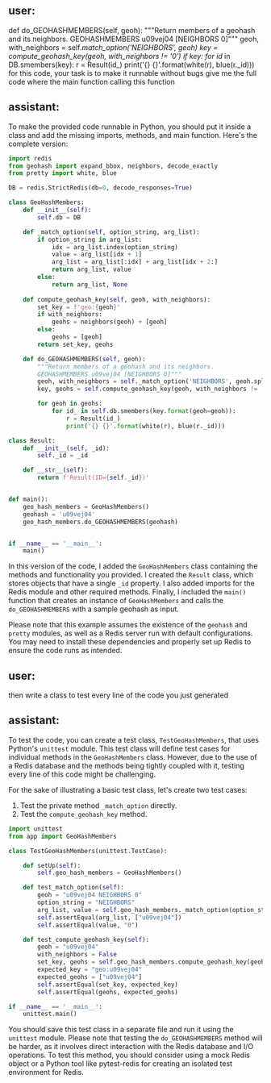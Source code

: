 ## user:
def do_GEOHASHMEMBERS(self, geoh):
        """Return members of a geohash and its neighbors.
        GEOHASHMEMBERS u09vej04 [NEIGHBORS 0]"""
        geoh, with_neighbors = self._match_option('NEIGHBORS', geoh)
        key = compute_geohash_key(geoh, with_neighbors != '0')
        if key:
            for id_ in DB.smembers(key):
                r = Result(id_)
                print('{} {}'.format(white(r), blue(r._id)))
for this code, your task is to make it runnable without bugs  give me the full code where the main function calling this function
## assistant:
To make the provided code runnable in Python, you should put it inside a class and add the missing imports, methods, and main function. Here's the complete version:

```python
import redis
from geohash import expand_bbox, neighbors, decode_exactly
from pretty import white, blue

DB = redis.StrictRedis(db=0, decode_responses=True)

class GeoHashMembers:
    def __init__(self):
        self.db = DB

    def _match_option(self, option_string, arg_list):
        if option_string in arg_list:
            idx = arg_list.index(option_string)
            value = arg_list[idx + 1]
            arg_list = arg_list[:idx] + arg_list[idx + 2:]
            return arg_list, value
        else:
            return arg_list, None
        
    def compute_geohash_key(self, geoh, with_neighbors):
        set_key = f'geo:{geoh}'
        if with_neighbors:
            geohs = neighbors(geoh) + [geoh]
        else:
            geohs = [geoh]
        return set_key, geohs

    def do_GEOHASHMEMBERS(self, geoh):
        """Return members of a geohash and its neighbors.
        GEOHASHMEMBERS u09vej04 [NEIGHBORS 0]"""
        geoh, with_neighbors = self._match_option('NEIGHBORS', geoh.split())
        key, geohs = self.compute_geohash_key(geoh, with_neighbors != '0')

        for geoh in geohs:
            for id_ in self.db.smembers(key.format(geoh=geoh)):
                r = Result(id_)
                print('{} {}'.format(white(r), blue(r._id)))

class Result:
    def __init__(self, _id):
        self._id = _id

    def __str__(self):
        return f'Result(ID={self._id})'


def main():
    geo_hash_members = GeoHashMembers()
    geohash = 'u09vej04'
    geo_hash_members.do_GEOHASHMEMBERS(geohash)


if __name__ == '__main__':
    main()
```

In this version of the code, I added the `GeoHashMembers` class containing the methods and functionality you provided. I created the `Result` class, which stores objects that have a single `_id` property. I also added imports for the Redis module and other required methods. Finally, I included the `main()` function that creates an instance of `GeoHashMembers` and calls the `do_GEOHASHMEMBERS` with a sample geohash as input.

Please note that this example assumes the existence of the `geohash` and `pretty` modules, as well as a Redis server run with default configurations. You may need to install these dependencies and properly set up Redis to ensure the code runs as intended.
## user:
then write a class to test every line of the code you just generated
## assistant:
To test the code, you can create a test class, `TestGeoHashMembers`, that uses Python's `unittest` module. This test class will define test cases for individual methods in the `GeoHashMembers` class. However, due to the use of a Redis database and the methods being tightly coupled with it, testing every line of this code might be challenging.

For the sake of illustrating a basic test class, let's create two test cases:

1. Test the private method `_match_option` directly.
2. Test the `compute_geohash_key` method.

```python
import unittest
from app import GeoHashMembers

class TestGeoHashMembers(unittest.TestCase):

    def setUp(self):
        self.geo_hash_members = GeoHashMembers()

    def test_match_option(self):
        geoh = "u09vej04 NEIGHBORS 0"
        option_string = "NEIGHBORS"
        arg_list, value = self.geo_hash_members._match_option(option_string, geoh.split())
        self.assertEqual(arg_list, ["u09vej04"])
        self.assertEqual(value, "0")

    def test_compute_geohash_key(self):
        geoh = "u09vej04"
        with_neighbors = False
        set_key, geohs = self.geo_hash_members.compute_geohash_key(geoh, with_neighbors)
        expected_key = "geo:u09vej04"
        expected_geohs = ["u09vej04"]
        self.assertEqual(set_key, expected_key)
        self.assertEqual(geohs, expected_geohs)

if __name__ == '__main__':
    unittest.main()
```

You should save this test class in a separate file and run it using the `unittest` module. Please note that testing the `do_GEOHASHMEMBERS` method will be harder, as it involves direct interaction with the Redis database and I/O operations. To test this method, you should consider using a mock Redis object or a Python tool like pytest-redis for creating an isolated test environment for Redis.
